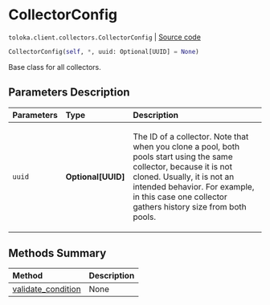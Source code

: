 # CollectorConfig
`toloka.client.collectors.CollectorConfig` | [Source code](https://github.com/Toloka/toloka-kit/blob/v1.2.1/src/client/collectors.py#L41)

```python
CollectorConfig(self, *, uuid: Optional[UUID] = None)
```

Base class for all collectors.

## Parameters Description

| Parameters | Type | Description |
| :----------| :----| :-----------|
`uuid`|**Optional\[UUID\]**|<p>The ID of a collector. Note that when you clone a pool, both pools start using the same collector, because it is not cloned. Usually, it is not an intended behavior. For example, in this case one collector gathers history size from both pools.</p>
## Methods Summary

| Method | Description |
| :------| :-----------|
[validate_condition](toloka.client.collectors.CollectorConfig.validate_condition.md)| None
